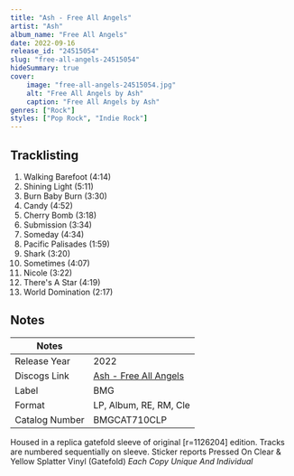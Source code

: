 ```yaml
---
title: "Ash - Free All Angels"
artist: "Ash"
album_name: "Free All Angels"
date: 2022-09-16
release_id: "24515054"
slug: "free-all-angels-24515054"
hideSummary: true
cover:
    image: "free-all-angels-24515054.jpg"
    alt: "Free All Angels by Ash"
    caption: "Free All Angels by Ash"
genres: ["Rock"]
styles: ["Pop Rock", "Indie Rock"]
---
```


## Tracklisting
1. Walking Barefoot (4:14)
2. Shining Light (5:11)
3. Burn Baby Burn (3:30)
4. Candy (4:52)
5. Cherry Bomb (3:18)
6. Submission (3:34)
7. Someday (4:34)
8. Pacific Palisades (1:59)
9. Shark (3:20)
10. Sometimes (4:07)
11. Nicole (3:22)
12. There's A Star (4:19)
13. World Domination (2:17)



## Notes

| Notes          |             |
| ---------------| ----------- |
| Release Year   | 2022 |
| Discogs Link   | [Ash - Free All Angels](https://www.discogs.com/release/24515054-Ash-Free-All-Angels) |
| Label          | BMG |
| Format         | LP, Album, RE, RM, Cle |
| Catalog Number | BMGCAT710CLP |

Housed in a replica gatefold sleeve of original [r=1126204] edition. Tracks are numbered sequentially on sleeve. Sticker reports  Pressed On Clear & Yellow Splatter Vinyl (Gatefold) *Each Copy Unique And Individual* 

